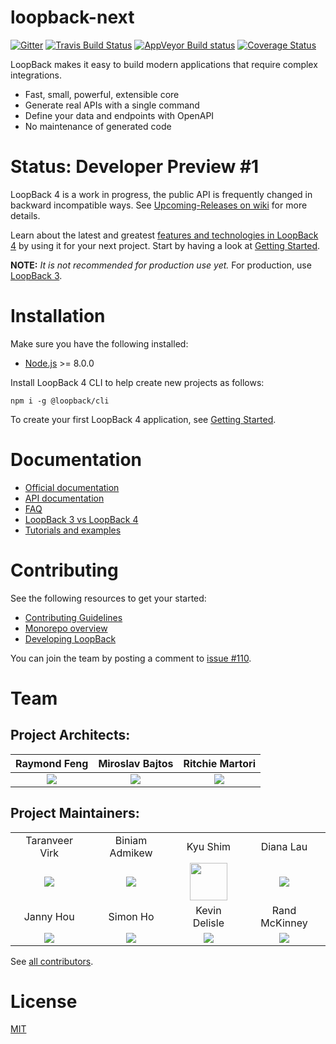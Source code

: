 # loopback-next

[![Gitter](https://img.shields.io/gitter/room/nwjs/nw.js.svg)](https://gitter.im/strongloop/loopback) [![Travis Build Status](https://img.shields.io/travis/rust-lang/rust.svg)](https://travis-ci.org/strongloop/loopback-next) [![AppVeyor Build status](https://ci.appveyor.com/api/projects/status/3v1qmusv168a0kb0/branch/master?svg=true)](https://ci.appveyor.com/project/bajtos/loopback-next/branch/master) [![Coverage Status](https://coveralls.io/repos/github/strongloop/loopback-next/badge.svg?branch=master)](https://coveralls.io/github/strongloop/loopback-next?branch=master)

LoopBack makes it easy to build modern applications that require complex integrations.

- Fast, small, powerful, extensible core
- Generate real APIs with a single command
- Define your data and endpoints with OpenAPI
- No maintenance of generated code

# Status: Developer Preview #1

LoopBack 4 is a work in progress, the public API is frequently changed in
backward incompatible ways. See [Upcoming-Releases on wiki](https://github.com/strongloop/loopback-next/wiki/Upcoming-Releases)
for more details.

Learn about the latest and greatest [features and technologies in LoopBack 4](https://loopback.io/doc/en/lb4/Crafting-LoopBack-4.html) by using it for your next project. Start by having a look at [Getting Started](https://loopback.io/doc/en/lb4/Getting-started.html).

**NOTE:** _It is not recommended for production use yet._ For production, use [LoopBack 3](https://loopback.io/doc/en/lb3/index.html).

# Installation

Make sure you have the following installed:

- [Node.js](https://nodejs.org/en/download/) >= 8.0.0

Install LoopBack 4 CLI to help create new projects as follows:

```shell
npm i -g @loopback/cli
```

To create your first LoopBack 4 application, see [Getting Started](http://loopback.io/doc/en/lb4/Getting-started.html).

# Documentation

- [Official documentation](http://loopback.io/doc/en/lb4/)
- [API documentation](http://apidocs.loopback.io/#LoopBack4)
- [FAQ](http://loopback.io/doc/en/lb4/FAQ.html)
- [LoopBack 3 vs LoopBack 4](http://loopback.io/doc/en/lb4/LoopBack-3.x.html)
- [Tutorials and examples](http://loopback.io/doc/en/lb4/Examples-and-tutorials.html)

# Contributing

See the following resources to get your started:

 - [Contributing Guidelines](./docs/CONTRIBUTING.md)
 - [Monorepo overview](./docs/site/MONOREPO.md)
 - [Developing LoopBack](./docs/site/DEVELOPING.md)

You can join the team by posting a comment to [issue #110](https://github.com/strongloop/loopback-next/issues/110).

# Team

## Project Architects:

Raymond Feng|Miroslav Bajtos|Ritchie Martori
:-:|:-:|:-:
[<img src="https://avatars0.githubusercontent.com/u/540892?v=3&s=60">](http://github.com/raymondfeng)|[<img src="https://avatars2.githubusercontent.com/u/1140553?v=3&s=60">](http://github.com/bajtos)|[<img src="https://avatars2.githubusercontent.com/u/462228?v=3&s=60">](http://github.com/ritch)

## Project Maintainers:

|||||
|:-:|:-:|:-:|:-:|
|Taranveer Virk|Biniam Admikew|Kyu Shim|Diana Lau|
|[<img src="https://avatars1.githubusercontent.com/u/3311536?v=3&s=60">](http://github.com/virkt25)|[<img src="https://avatars0.githubusercontent.com/u/13950637?v=3&s=60">](http://github.com/b-admike)|[<img src="https://avatars3.githubusercontent.com/u/18518689?v=3&s=60" height=60>](http://github.com/shimks)|[<img src="https://avatars2.githubusercontent.com/u/25489897?v=3&s=60">](http://github.com/dhmlau)|
|Janny Hou|Simon Ho|Kevin Delisle|Rand McKinney|
|[<img src="https://avatars2.githubusercontent.com/u/12554153?v=3&s=60">](http://github.com/jannyHou)|[<img src="https://avatars1.githubusercontent.com/u/1617364?v=3&s=60">](http://github.com/superkhau)|[<img src="https://avatars3.githubusercontent.com/u/2053534?v=3&s=60">](http://github.com/kjdelisle)|[<img src="https://avatars2.githubusercontent.com/u/2925364?v=3&s=60">](http://github.com/crandmck)|

See [all contributors](https://github.com/strongloop/loopback-next/graphs/contributors).

# License

[MIT](LICENSE)
